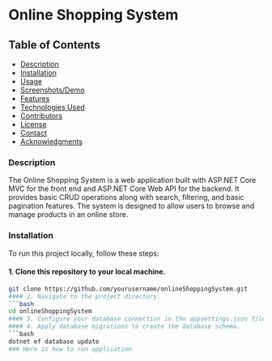 # Online Shopping System

## Table of Contents
- [Description](#description)
- [Installation](#installation)
- [Usage](#usage)
- [Screenshots/Demo](#screenshotsdemo)
- [Features](#features)
- [Technologies Used](#technologies-used)
- [Contributors](#contributors)
- [License](#license)
- [Contact](#contact)
- [Acknowledgments](#acknowledgments)

### Description

The Online Shopping System is a web application built with ASP.NET Core MVC for the front end and ASP.NET Core Web API for the backend. It provides basic CRUD operations along with search, filtering, and basic pagination features. The system is designed to allow users to browse and manage products in an online store.

### Installation

To run this project locally, follow these steps:

#### 1. Clone this repository to your local machine.
   ```bash
   git clone https://github.com/yourusername/onlineShoppingSystem.git
#### 2. Navigate to the project directory.
   ```bash
   cd onlineShoppingSystem
#### 3. Configure your database connection in the appsettings.json file.
#### 4. Apply database migrations to create the database schema.
   ```bash
   dotnet ef database update
### Here is how to run application
